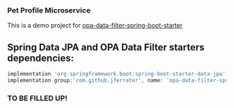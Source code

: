 ### Pet Profile Microservice

This is a demo project for [opa-data-filter-spring-boot-starter](https://github.com/jferrater/opa-data-filter-spring-boot-starter)

## Spring Data JPA and OPA Data Filter starters dependencies:
```groovy
implementation 'org.springframework.boot:spring-boot-starter-data-jpa'
implementation group:'com.github.jferrater', name: 'opa-data-filter-spring-boot-starter', version: '0.2.1'
```

### TO BE FILLED UP!